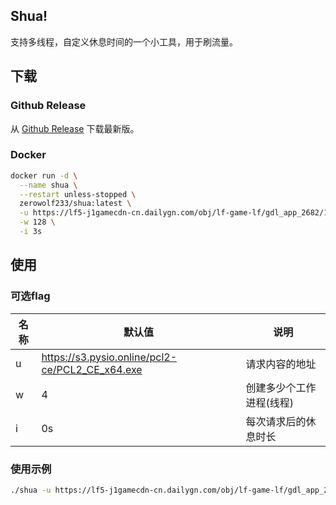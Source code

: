 ## Shua!
支持多线程，自定义休息时间的一个小工具，用于刷流量。

## 下载
### Github Release
从 [Github Release](https://github.com/ZeroWolf233/shua/releases) 下载最新版。
### Docker
```bash
docker run -d \
  --name shua \
  --restart unless-stopped \
  zerowolf233/shua:latest \
  -u https://lf5-j1gamecdn-cn.dailygn.com/obj/lf-game-lf/gdl_app_2682/1233880772355.mp4 \
  -w 128 \
  -i 3s
```

## 使用
### 可选flag
| 名称 | 默认值                                             | 说明            |
|----|-------------------------------------------------|---------------|
| u  | https://s3.pysio.online/pcl2-ce/PCL2_CE_x64.exe | 请求内容的地址       |
| w  | 4                                               | 创建多少个工作进程(线程) |
| i  | 0s                                              | 每次请求后的休息时长    |

### 使用示例
```bash
./shua -u https://lf5-j1gamecdn-cn.dailygn.com/obj/lf-game-lf/gdl_app_2682/1233880772355.mp4 -w 128 -i 3s
```